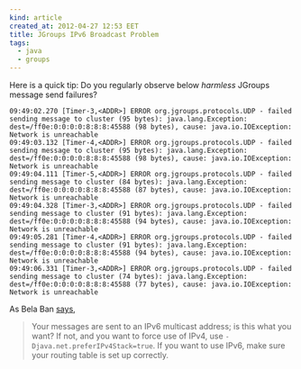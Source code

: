 ```yaml
---
kind: article
created_at: 2012-04-27 12:53 EET
title: JGroups IPv6 Broadcast Problem
tags:
  - java
  - groups
---
```


Here is a quick tip: Do you regularly observe below _harmless_ JGroups message send failures?

    09:49:02.270 [Timer-3,<ADDR>] ERROR org.jgroups.protocols.UDP - failed sending message to cluster (95 bytes): java.lang.Exception: dest=/ff0e:0:0:0:0:8:8:8:45588 (98 bytes), cause: java.io.IOException: Network is unreachable
    09:49:03.132 [Timer-4,<ADDR>] ERROR org.jgroups.protocols.UDP - failed sending message to cluster (95 bytes): java.lang.Exception: dest=/ff0e:0:0:0:0:8:8:8:45588 (98 bytes), cause: java.io.IOException: Network is unreachable
    09:49:04.111 [Timer-5,<ADDR>] ERROR org.jgroups.protocols.UDP - failed sending message to cluster (84 bytes): java.lang.Exception: dest=/ff0e:0:0:0:0:8:8:8:45588 (87 bytes), cause: java.io.IOException: Network is unreachable
    09:49:04.328 [Timer-3,<ADDR>] ERROR org.jgroups.protocols.UDP - failed sending message to cluster (91 bytes): java.lang.Exception: dest=/ff0e:0:0:0:0:8:8:8:45588 (94 bytes), cause: java.io.IOException: Network is unreachable
    09:49:05.281 [Timer-4,<ADDR>] ERROR org.jgroups.protocols.UDP - failed sending message to cluster (91 bytes): java.lang.Exception: dest=/ff0e:0:0:0:0:8:8:8:45588 (94 bytes), cause: java.io.IOException: Network is unreachable
    09:49:06.331 [Timer-3,<ADDR>] ERROR org.jgroups.protocols.UDP - failed sending message to cluster (74 bytes): java.lang.Exception: dest=/ff0e:0:0:0:0:8:8:8:45588 (77 bytes), cause: java.io.IOException: Network is unreachable

As Bela Ban [says](http://article.gmane.org/gmane.comp.java.javagroups.general/7932),

> Your messages are sent to an IPv6 multicast address; is this what you want? If not, and you want to force use of IPv4, use `-Djava.net.preferIPv4Stack=true`. If you want to use IPv6, make sure your routing table is set up correctly.
